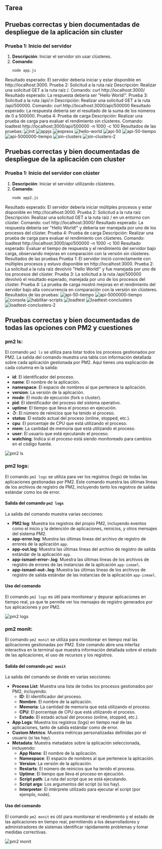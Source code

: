 ## Tarea

## Pruebas correctas y bien documentadas de despliegue de la aplicación sin cluster
### Prueba 1: Inicio del servidor

1. **Descripción**: Iniciar el servidor sin usar clústeres.
2. **Comando**:
   ```sh
   node app.js
Resultado esperado: El servidor debería iniciar y estar disponible en http://localhost:3000.
Prueba 2: Solicitud a la ruta raíz
Descripción: Realizar una solicitud GET a la ruta raíz /.
Comando:
curl http://localhost:3000/
Resultado esperado: La respuesta debería ser "Hello World!".
Prueba 3: Solicitud a la ruta /api/:n
Descripción: Realizar una solicitud GET a la ruta /api/500000.
Comando:
curl http://localhost:3000/api/500000
Resultado esperado: La respuesta debería ser el resultado de la suma de los números de 0 a 500000.
Prueba 4: Prueba de carga
Descripción: Realizar una prueba de carga para evaluar el rendimiento sin clústeres.
Comando:
loadtest http://localhost:3000/api/500000 -n 1000 -c 100
Resultados de las pruebas:
![init](capturas/npminit.png)
![appjs](capturas/appjs.png)
![express](capturas/express.png)
![hello-world](capturas/hello-world.png)
![api-50](capturas/api-50.png)
![api-50-tiempo](capturas/api-50-tiempo.png)
![api-5000000-tiempo](capturas/api-5000000-tiempo.png)
![sin-clusters](capturas/loadtest-sinclusters.png)
![sin-clusters-2](capturas/loadtest-sinclusters-2.png)


## Pruebas correctas y bien documentadas de despliegue de la aplicación con cluster

### Prueba 1: Inicio del servidor con clúster

1. **Descripción**: Iniciar el servidor utilizando clústeres.
2. **Comando**:
   ```sh
   node app2.js
Resultado esperado: El servidor debería iniciar múltiples procesos y estar disponible en http://localhost:3000.
Prueba 2: Solicitud a la ruta raíz
Descripción: Realizar una solicitud GET a la ruta raíz / en un entorno con clúster.
Comando:
curl http://localhost:3000/
Resultado esperado: La respuesta debería ser "Hello World!" y debería ser manejada por uno de los procesos del clúster.
Prueba 4: Prueba de carga
Descripción: Realizar una prueba de carga para evaluar el rendimiento con clústeres.
Comando:
loadtest http://localhost:3000/api/500000 -n 1000 -c 100
Resultado esperado: Evaluar el tiempo de respuesta y el rendimiento del servidor bajo carga, observando mejoras en comparación con la versión sin clústeres.
Resultados de las pruebas
Prueba 1: El servidor inició correctamente con múltiples procesos y estuvo disponible en http://localhost:3000.
Prueba 2: La solicitud a la ruta raíz devolvió "Hello World!" y fue manejada por uno de los procesos del clúster.
Prueba 3: La solicitud a la ruta /api/500000 devolvió el resultado esperado, manejada por uno de los procesos del clúster.
Prueba 4: La prueba de carga mostró mejoras en el rendimiento del servidor bajo alta concurrencia en comparación con la versión sin clústeres.
Resultados de las pruebas:
![api-50-tiempo](capturas/con-cluster/api-50-tiempo.png)
![api-5000000-tiempo](capturas/con-cluster/api-500000-tiempo.png)
![consola](capturas/con-cluster/consola1.png)
![habilitar-scripts](capturas/con-cluster/habilitar-scripts-sistema.png)
![loadtest](capturas/con-cluster/loadtest.png)
![loadtest-conclusters](capturas/con-cluster/loadtest-conclusters.png)
![loadtest-conclusters-2](capturas/con-cluster/loadtest-conclusters-2.png)

## Pruebas correctas y bien documentadas de todas las opciones con PM2 y cuestiones

### pm2 ls:

El comando `pm2 ls` se utiliza para listar todos los procesos gestionados por PM2. La salida del comando muestra una tabla con información detallada sobre cada aplicación gestionada por PM2. Aquí tienes una explicación de cada columna en la salida:

- **id**: El identificador del proceso.
- **name**: El nombre de la aplicación.
- **namespace**: El espacio de nombres al que pertenece la aplicación.
- **version**: La versión de la aplicación.
- **mode**: El modo de ejecución (fork o cluster).
- **pid**: El identificador del proceso del sistema operativo.
- **uptime**: El tiempo que lleva el proceso en ejecución.
- **↺**: El número de reinicios que ha tenido el proceso.
- **status**: El estado actual del proceso (online, stopped, etc.).
- **cpu**: El porcentaje de CPU que está utilizando el proceso.
- **mem**: La cantidad de memoria que está utilizando el proceso.
- **user**: El usuario que está ejecutando el proceso.
- **watching**: Indica si el proceso está siendo monitoreado para cambios en el código fuente.

![pm2 ls](capturas/pm2/pm2-ls.png)

### pm2 logs:

El comando `pm2 logs` se utiliza para ver los registros (logs) de todas las aplicaciones gestionadas por PM2. Este comando muestra las últimas líneas de los archivos de registro de PM2, incluyendo tanto los registros de salida estándar como los de error.

#### Salida del comando `pm2 logs`
La salida del comando muestra varias secciones:

- **PM2 log**: Muestra los registros del propio PM2, incluyendo eventos como el inicio y la detención de aplicaciones, reinicios, y otros mensajes del sistema PM2.
- **app-error.log**: Muestra las últimas líneas del archivo de registro de errores de la aplicación `app`.
- **app-out.log**: Muestra las últimas líneas del archivo de registro de salida estándar de la aplicación `app`.
- **app-ismael-error-<id>.log**: Muestra las últimas líneas de los archivos de registro de errores de las instancias de la aplicación `app-ismael`.
- **app-ismael-out-<id>.log**: Muestra las últimas líneas de los archivos de registro de salida estándar de las instancias de la aplicación `app-ismael`.

#### Uso del comando
El comando `pm2 logs` es útil para monitorear y depurar aplicaciones en tiempo real, ya que te permite ver los mensajes de registro generados por tus aplicaciones y por PM2.

![pm2 logs](capturas/pm2/pm2-logs.png)

### pm2 monit:

El comando `pm2 monit` se utiliza para monitorear en tiempo real las aplicaciones gestionadas por PM2. Este comando abre una interfaz interactiva en la terminal que muestra información detallada sobre el estado de las aplicaciones, el uso de recursos y los registros.

#### Salida del comando `pm2 monit`
La salida del comando se divide en varias secciones:

- **Process List**: Muestra una lista de todos los procesos gestionados por PM2, incluyendo:
  - **ID**: El identificador del proceso.
  - **Nombre**: El nombre de la aplicación.
  - **Memoria**: La cantidad de memoria que está utilizando el proceso.
  - **CPU**: El porcentaje de CPU que está utilizando el proceso.
  - **Estado**: El estado actual del proceso (online, stopped, etc.).
- **App Logs**: Muestra los registros (logs) en tiempo real de las aplicaciones, tanto de salida estándar como de error.
- **Custom Metrics**: Muestra métricas personalizadas definidas por el usuario (si las hay).
- **Metadata**: Muestra metadatos sobre la aplicación seleccionada, incluyendo:
  - **App Name**: El nombre de la aplicación.
  - **Namespace**: El espacio de nombres al que pertenece la aplicación.
  - **Version**: La versión de la aplicación.
  - **Restarts**: El número de reinicios que ha tenido el proceso.
  - **Uptime**: El tiempo que lleva el proceso en ejecución.
  - **Script path**: La ruta del script que se está ejecutando.
  - **Script args**: Los argumentos del script (si los hay).
  - **Interpreter**: El intérprete utilizado para ejecutar el script (por ejemplo, node).

#### Uso del comando
El comando `pm2 monit` es útil para monitorear el rendimiento y el estado de las aplicaciones en tiempo real, permitiendo a los desarrolladores y administradores de sistemas identificar rápidamente problemas y tomar medidas correctivas.

![pm2 monit](capturas/pm2/pm2-monit.png)